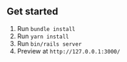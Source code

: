 ## Get started

1. Run `bundle install`
2. Run `yarn install`
3. Run `bin/rails server`
4. Preview at `http://127.0.0.1:3000/`
